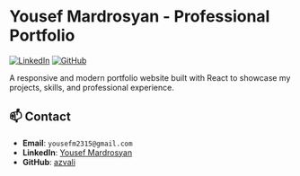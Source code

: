 # Yousef Mardrosyan - Professional Portfolio

[![LinkedIn](https://img.shields.io/badge/LinkedIn-Yousef%20Mardrosyan-blue?style=for-the-badge&logo=linkedin)](https://www.linkedin.com/in/yousef-mardrosyan-3b38b4268/)
[![GitHub](https://img.shields.io/badge/GitHub-azvali-grey?style=for-the-badge&logo=github)](https://github.com/azvali)

A responsive and modern portfolio website built with React to showcase my projects, skills, and professional experience.

## 📫 Contact

- **Email**: `yousefm2315@gmail.com`
- **LinkedIn**: [Yousef Mardrosyan](https://www.linkedin.com/in/yousef-mardrosyan-3b38b4268/)
- **GitHub**: [azvali](https://github.com/azvali)
